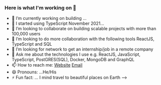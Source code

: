 ### Here is what I'm working on 👋

- 🔭 I’m currently working on building ...
- 🌱 I started using TypeScript November 2021...
- 👯 I’m looking to collaborate on building scalable projects with more than 100,000 users
- 👯 I’m looking to do more collaboration with the following tools ReactJS, TypeScript and SQL
- 🤔 I’m looking for network to get an internship/job in a remote company 
- 💬 Ask me about the technologies I use e.g. ReactJS, JavaScript, TypeScript, PostGRES(SQL), Docker, MongoDB and GraphQL
- 📫 How to reach me: [Website](https://folusobuilds.netlify.app) [Email](folusolibrary@gmail.com) 
- 😄 Pronouns: ...He/His
- ⚡ Fun fact: ... I mind travel to beautiful places on Earth
-->
